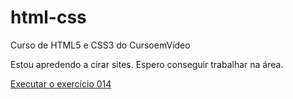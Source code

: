 # html-css
 Curso de HTML5 e CSS3 do CursoemVídeo

Estou apredendo a cirar sites. Espero conseguir trabalhar na área.

<a href="https://isaquesantana.github.io/html-css/https://isaquesantana.github.io/html-css/index.html">Executar o exercício 014</a>
